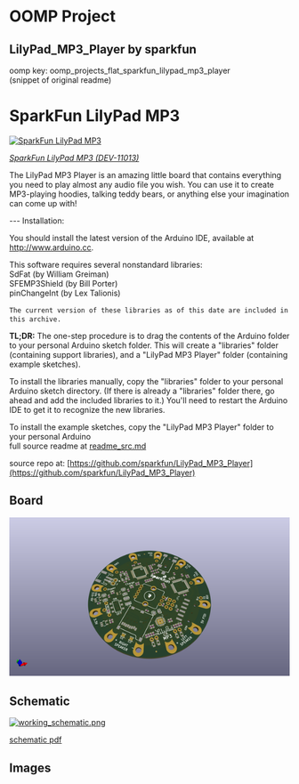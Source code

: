 # OOMP Project  
## LilyPad_MP3_Player  by sparkfun  
  
oomp key: oomp_projects_flat_sparkfun_lilypad_mp3_player  
(snippet of original readme)  
  
SparkFun LilyPad MP3  
========================================  
  
[![SparkFun LilyPad MP3](https://cdn.sparkfun.com//assets/parts/6/2/9/8/11013-01a.jpg)](https://www.sparkfun.com/products/11013)  
  
[*SparkFun LilyPad MP3 (DEV-11013)*](https://www.sparkfun.com/products/11013)  
  
The LilyPad MP3 Player is an amazing little board that contains everything you need to play almost any audio file you wish. You can use it to create MP3-playing hoodies, talking teddy bears, or anything else your imagination can come up with!  
  
--- Installation:  
  
You should install the latest version of the Arduino IDE, available at http://www.arduino.cc.  
  
This software requires several nonstandard libraries:  
	SdFat (by William Greiman)  
	SFEMP3Shield (by Bill Porter)  
	pinChangeInt (by Lex Talionis)  
	  
	The current version of these libraries as of this date are included in this archive.  
  
**TL;DR:** The one-step procedure is to drag the contents of the Arduino folder to your personal Arduino sketch folder. This will create a "libraries" folder (containing support libraries), and a "LilyPad MP3 Player" folder (containing example sketches).  
  
To install the libraries manually, copy the "libraries" folder to your personal Arduino sketch directory. (If there is already a "libraries" folder there, go ahead and add the included libraries to it.) You'll need to restart the Arduino IDE to get it to recognize the new libraries.  
  
To install the example sketches, copy the "LilyPad MP3 Player" folder to your personal Arduino   
  full source readme at [readme_src.md](readme_src.md)  
  
source repo at: [https://github.com/sparkfun/LilyPad_MP3_Player](https://github.com/sparkfun/LilyPad_MP3_Player)  
## Board  
  
[![working_3d.png](working_3d_600.png)](working_3d.png)  
## Schematic  
  
[![working_schematic.png](working_schematic_600.png)](working_schematic.png)  
  
[schematic pdf](working_schematic.pdf)  
## Images  
